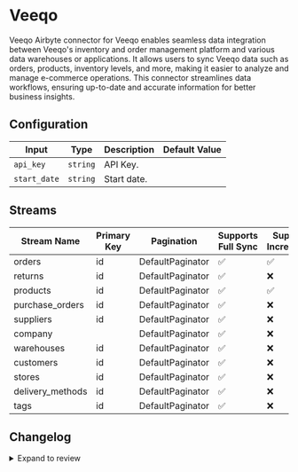 # Veeqo
Veeqo Airbyte connector for Veeqo enables seamless data integration between Veeqo&#39;s inventory and order management platform and various data warehouses or applications. It allows users to sync Veeqo data such as orders, products, inventory levels, and more, making it easier to analyze and manage e-commerce operations. This connector streamlines data workflows, ensuring up-to-date and accurate information for better business insights.

## Configuration

| Input | Type | Description | Default Value |
|-------|------|-------------|---------------|
| `api_key` | `string` | API Key.  |  |
| `start_date` | `string` | Start date.  |  |

## Streams
| Stream Name | Primary Key | Pagination | Supports Full Sync | Supports Incremental |
|-------------|-------------|------------|---------------------|----------------------|
| orders | id | DefaultPaginator | ✅ |  ✅  |
| returns | id | DefaultPaginator | ✅ |  ❌  |
| products | id | DefaultPaginator | ✅ |  ✅  |
| purchase_orders | id | DefaultPaginator | ✅ |  ❌  |
| suppliers | id | DefaultPaginator | ✅ |  ❌  |
| company |  | DefaultPaginator | ✅ |  ❌  |
| warehouses | id | DefaultPaginator | ✅ |  ❌  |
| customers | id | DefaultPaginator | ✅ |  ❌  |
| stores | id | DefaultPaginator | ✅ |  ❌  |
| delivery_methods | id | DefaultPaginator | ✅ |  ❌  |
| tags | id | DefaultPaginator | ✅ |  ❌  |

## Changelog

<details>
  <summary>Expand to review</summary>

| Version          | Date              | Pull Request | Subject        |
|------------------|-------------------|--------------|----------------|
| 0.0.21 | 2025-04-19 | [58567](https://github.com/airbytehq/airbyte/pull/58567) | Update dependencies |
| 0.0.20 | 2025-04-12 | [58017](https://github.com/airbytehq/airbyte/pull/58017) | Update dependencies |
| 0.0.19 | 2025-04-05 | [57483](https://github.com/airbytehq/airbyte/pull/57483) | Update dependencies |
| 0.0.18 | 2025-03-29 | [56806](https://github.com/airbytehq/airbyte/pull/56806) | Update dependencies |
| 0.0.17 | 2025-03-22 | [55610](https://github.com/airbytehq/airbyte/pull/55610) | Update dependencies |
| 0.0.16 | 2025-03-01 | [55146](https://github.com/airbytehq/airbyte/pull/55146) | Update dependencies |
| 0.0.15 | 2025-02-22 | [54479](https://github.com/airbytehq/airbyte/pull/54479) | Update dependencies |
| 0.0.14 | 2025-02-15 | [54082](https://github.com/airbytehq/airbyte/pull/54082) | Update dependencies |
| 0.0.13 | 2025-02-08 | [53525](https://github.com/airbytehq/airbyte/pull/53525) | Update dependencies |
| 0.0.12 | 2025-02-01 | [53093](https://github.com/airbytehq/airbyte/pull/53093) | Update dependencies |
| 0.0.11 | 2025-01-25 | [52383](https://github.com/airbytehq/airbyte/pull/52383) | Update dependencies |
| 0.0.10 | 2025-01-18 | [51976](https://github.com/airbytehq/airbyte/pull/51976) | Update dependencies |
| 0.0.9 | 2025-01-11 | [51456](https://github.com/airbytehq/airbyte/pull/51456) | Update dependencies |
| 0.0.8 | 2024-12-28 | [50756](https://github.com/airbytehq/airbyte/pull/50756) | Update dependencies |
| 0.0.7 | 2024-12-21 | [50344](https://github.com/airbytehq/airbyte/pull/50344) | Update dependencies |
| 0.0.6 | 2024-12-14 | [49789](https://github.com/airbytehq/airbyte/pull/49789) | Update dependencies |
| 0.0.5 | 2024-12-12 | [49408](https://github.com/airbytehq/airbyte/pull/49408) | Update dependencies |
| 0.0.4 | 2024-11-04 | [48254](https://github.com/airbytehq/airbyte/pull/48254) | Update dependencies |
| 0.0.3 | 2024-10-29 | [47811](https://github.com/airbytehq/airbyte/pull/47811) | Update dependencies |
| 0.0.2 | 2024-10-28 | [47488](https://github.com/airbytehq/airbyte/pull/47488) | Update dependencies |
| 0.0.1 | 2024-10-17 | | Initial release by [@parthiv11](https://github.com/parthiv11) via Connector Builder |

</details>
